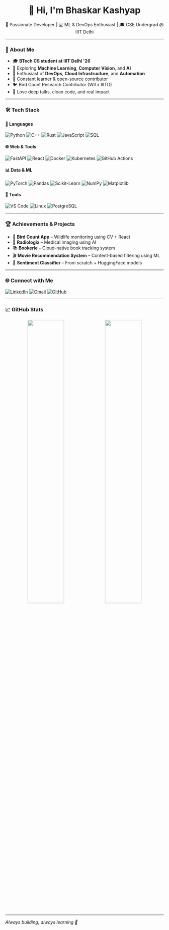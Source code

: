 <h1 align="center">👋 Hi, I'm Bhaskar Kashyap</h1>

<p align="center">
  🚀 Passionate Developer | 💻 ML & DevOps Enthusiast | 🎓 CSE Undergrad @ IIIT Delhi
</p>

---

### 🧠 About Me

- 🎓 **BTech CS student at IIIT Delhi '26**
- 🧪 Exploring **Machine Learning**, **Computer Vision**, and **AI**
- 🔧 Enthusiast of **DevOps**, **Cloud Infrastructure**, and **Automation**
- 🧠 Constant learner & open-source contributor
- 🐦 Bird Count Research Contributor (WII x IIITD)
- 💬 Love deep talks, clean code, and real impact

---

### 🛠️ Tech Stack

#### 💬 Languages
![Python](https://img.shields.io/badge/-Python-3776AB?logo=python&logoColor=white)
![C++](https://img.shields.io/badge/-C++-00599C?logo=cplusplus&logoColor=white)
![Rust](https://img.shields.io/badge/-Rust-000000?logo=rust&logoColor=white)
![JavaScript](https://img.shields.io/badge/-JavaScript-F7DF1E?logo=javascript&logoColor=black)
![SQL](https://img.shields.io/badge/-SQL-4479A1?logo=postgresql&logoColor=white)

#### 🌐 Web & Tools
![FastAPI](https://img.shields.io/badge/-FastAPI-009688?logo=fastapi&logoColor=white)
![React](https://img.shields.io/badge/-React-61DAFB?logo=react&logoColor=black)
![Docker](https://img.shields.io/badge/-Docker-2496ED?logo=docker&logoColor=white)
![Kubernetes](https://img.shields.io/badge/-Kubernetes-326CE5?logo=kubernetes&logoColor=white)
![GitHub Actions](https://img.shields.io/badge/-GitHub_Actions-2088FF?logo=githubactions&logoColor=white)

#### 📊 Data & ML
![PyTorch](https://img.shields.io/badge/-PyTorch-EE4C2C?logo=pytorch&logoColor=white)
![Pandas](https://img.shields.io/badge/-Pandas-150458?logo=pandas&logoColor=white)
![Scikit-Learn](https://img.shields.io/badge/-Scikit_Learn-F7931E?logo=scikit-learn&logoColor=white)
![NumPy](https://img.shields.io/badge/-NumPy-013243?logo=numpy&logoColor=white)
![Matplotlib](https://img.shields.io/badge/-Matplotlib-11557C?logo=matplotlib&logoColor=white)

#### 🧰 Tools
![VS Code](https://img.shields.io/badge/-VS_Code-007ACC?logo=visualstudiocode&logoColor=white)
![Linux](https://img.shields.io/badge/-Linux-FCC624?logo=linux&logoColor=black)
![PostgreSQL](https://img.shields.io/badge/-PostgreSQL-336791?logo=postgresql&logoColor=white)

---

### 🏆 Achievements & Projects

- 📸 **Bird Count App** – Wildlife monitoring using CV + React
- 🧠 **Radiologix** – Medical imaging using AI
- 📚 **Bookerie** – Cloud-native book tracking system
- 🎬 **Movie Recommendation System** – Content-based filtering using ML
- 🤖 **Sentiment Classifier** – From scratch + HuggingFace models

---

### 🌐 Connect with Me

[![LinkedIn](https://img.shields.io/badge/-LinkedIn-0A66C2?logo=linkedin&logoColor=white)](https://www.linkedin.com/in/bhaskar-kashyap-a98763197/)
[![Gmail](https://img.shields.io/badge/-Gmail-D14836?logo=gmail&logoColor=white)](kashyapbhaskar1612@gmail.com)
[![GitHub](https://img.shields.io/badge/-GitHub-181717?logo=github&logoColor=white)](https://github.com/Bhaskar1612)

---

### 📈 GitHub Stats

<p align="center">
  <img width="48%" src="https://github-readme-stats.vercel.app/api?username=Bhaskar1612&show_icons=true&theme=radical" />
  <img width="48%" src="https://github-readme-streak-stats.herokuapp.com/?user=Bhaskar1612&theme=radical" />
</p>

---

*Always building, always learning 🧠*

